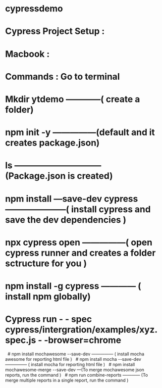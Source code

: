 # cypressdemo
# Cypress Project  Setup :
# Macbook :
# Commands : Go to terminal

# Mkdir ytdemo ————( create a folder)
# npm init -y   —————(default and it creates package.json)
# ls  ——————————(Package.json is created)
# npm  install —save-dev cypress    ———————( install cypress and save the dev dependencies )
# npx cypress open —————( open cypress runner and creates a folder sctructure for you )
# npm install -g cypress   ———— ( install npm globally)
# Cypress run  - - spec cypress/intergration/examples/xyz.spec.js  - -browser=chrome
  # npm install mochawesome --save-dev ————— ( install mocha awesome for reporting html file )
  # npm install mocha --save-dev  ————— ( install mocha  for reporting html file )
  # npm install mochawesome-merge --save-dev     —(To merge mochawesome json reports, run the command )
  # npm run combine-reports ———— (To merge multiple reports in a single report, run the command )
